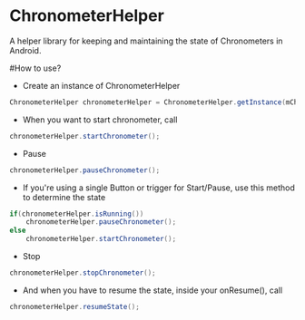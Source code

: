 # ChronometerHelper
A helper library for keeping and maintaining the state of Chronometers in Android.

#How to use?
* Create an instance of ChronometerHelper

```java
ChronometerHelper chronometerHelper = ChronometerHelper.getInstance(mChronometer,mSharedPreferences);
```

* When you want to start chronometer, call

```java
chronometerHelper.startChronometer();
```
* Pause 

```java
chronometerHelper.pauseChronometer(); 
```
* If you're using a single Button or trigger for Start/Pause, use this method to determine the state

```java
if(chronometerHelper.isRunning())
    chronometerHelper.pauseChronometer();
else
    chronometerHelper.startChronometer(); 
``` 

* Stop 

```java
chronometerHelper.stopChronometer();
```
* And when you have to resume the state, inside your onResume(), call

```java
chronometerHelper.resumeState(); 
```
